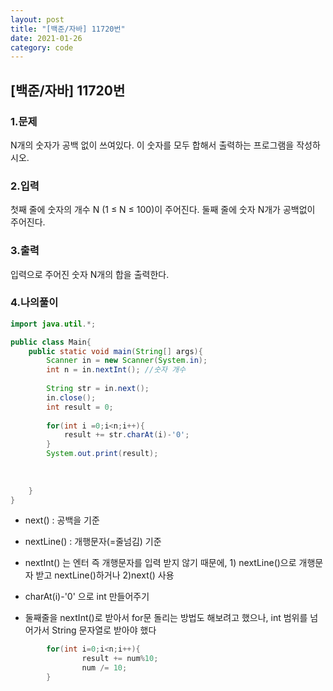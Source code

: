 ```yaml
---
layout: post
title: "[백준/자바] 11720번"
date: 2021-01-26
category: code
---
```

## [백준/자바] 11720번



### 1.문제

N개의 숫자가 공백 없이 쓰여있다. 이 숫자를 모두 합해서 출력하는 프로그램을 작성하시오.

### 2.입력

첫째 줄에 숫자의 개수 N (1 ≤ N ≤ 100)이 주어진다. 둘째 줄에 숫자 N개가 공백없이 주어진다.

### 3.출력

입력으로 주어진 숫자 N개의 합을 출력한다.


### 4.나의풀이

```java
import java.util.*;

public class Main{
    public static void main(String[] args){
        Scanner in = new Scanner(System.in);
        int n = in.nextInt(); //숫자 개수
        
        String str = in.next();
        in.close();
        int result = 0;
        
        for(int i =0;i<n;i++){
            result += str.charAt(i)-'0';
        }
        System.out.print(result);
        
        
        
    }
}
````

- next() : 공백을 기준

- nextLine() : 개행문자(=줄넘김) 기준

- nextInt() 는 엔터 즉 개행문자를 입력 받지 않기 때문에, 1) nextLine()으로 개행문자 받고 nextLine()하거나 2)next() 사용

- charAt(i)-'0' 으로 int 만들어주기

- 둘째줄을 nextInt()로 받아서 for문 돌리는 방법도 해보려고 했으나, int 범위를 넘어가서 String 문자열로 받아야 했다

```java
        for(int i=0;i<n;i++){
                result += num%10;
                num /= 10;
        }
```








